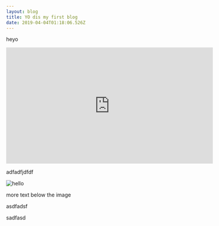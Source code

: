 ```yaml
---
layout: blog
title: YO dis my first blog
date: 2019-04-04T01:18:06.526Z
---
```

heyo

<iframe width="560" height="315" src="https://www.youtube.com/embed/0HpYEZ86Wuc" frameborder="0" allow="accelerometer; autoplay; encrypted-media; gyroscope; picture-in-picture" allowfullscreen></iframe>

adfadfjdfdf



![hello](/assets/zay-eb.jpg "Eli & Zay")

more text below the image

asdfadsf

sadfasd
